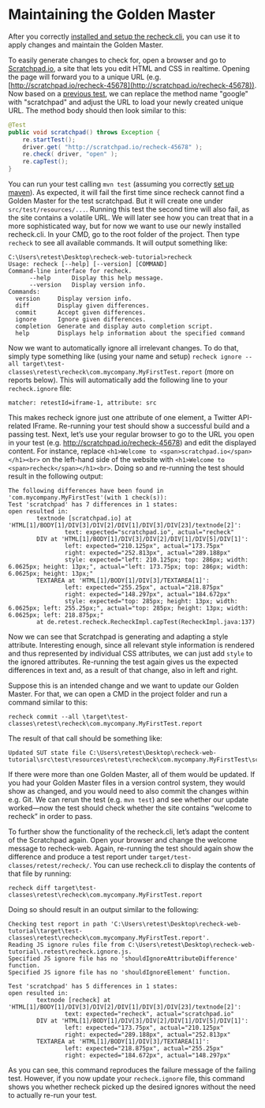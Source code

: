 # Maintaining the Golden Master

After you correctly [installed and setup the recheck.cli](./setup.md), you can use it to apply changes and maintain the Golden Master.

To easily generate changes to check for, open a browser and go to [Scratchpad.io](http://scratchpad.io), a site that lets you edit HTML and CSS in realtime. Opening the page will forward you to a unique URL (e.g. [http://scratchpad.io/recheck-45678](http://scratchpad.io/recheck-45678)). Now based on a [previous test](../recheck-web/tutorial/explicit-checks.md), we can replace the method name "google" with "scratchpad" and adjust the URL to load your newly created unique URL. The method body should then look similar to this:

```java
@Test
public void scratchpad() throws Exception {
	re.startTest();
	driver.get( "http://scratchpad.io/recheck-45678" );
	re.check( driver, "open" );
	re.capTest();
}
```

You can run your test calling `mvn test` (assuming you correctly [set up maven](../recheck-web/setup/maven.md)). As expected, it will fail the first time since recheck cannot find a Golden Master for the test scratchpad. But it will create one under `src/test/resources/...`. Running this test the second time will also fail, as the site contains a volatile URL. We will later see how you can treat that in a more sophisticated way, but for now we want to use our newly installed recheck.cli. In your CMD, go to the root folder of the project. Then type `recheck` to see all available commands. It will output something like:

```text
C:\Users\retest\Desktop\recheck-web-tutorial>recheck
Usage: recheck [--help] [--version] [COMMAND]
Command-line interface for recheck.
      --help      Display this help message.
      --version   Display version info.
Commands:
  version     Display version info.
  diff        Display given differences.
  commit      Accept given differences.
  ignore      Ignore given differences.
  completion  Generate and display auto completion script.
  help        Displays help information about the specified command
```

Now we want to automatically ignore all irrelevant changes. To do that, simply type something like (using your name and setup) `recheck ignore --all target\test-classes\retest\recheck\com.mycompany.MyFirstTest.report` (more on reports below). This will automatically add the following line to your `recheck.ignore` file:

```text
matcher: retestId=iframe-1, attribute: src
```

This makes recheck ignore just one attribute of one element, a Twitter API-related IFrame. Re-running your test should show a successful build and a passing test. Next, let’s use your regular browser to go to the URL you open in your test (e.g. http://scratchpad.io/recheck-45678) and edit the displayed content. For instance, replace `<h1>Welcome to <span>scratchpad.io</span></h1><br>` on the left-hand side of the website with `<h1>Welcome to <span>recheck</span></h1><br>`. Doing so and re-running the test should result in the following output:

```text
The following differences have been found in 'com.mycompany.MyFirstTest'(with 1 check(s)):
Test 'scratchpad' has 7 differences in 1 states:
open resulted in:
        textnode [scratchpad.io] at 'HTML[1]/BODY[1]/DIV[3]/DIV[2]/DIV[1]/DIV[3]/DIV[23]/textnode[2]':
                text: expected="scratchpad.io", actual="recheck"
        DIV at 'HTML[1]/BODY[1]/DIV[3]/DIV[2]/DIV[1]/DIV[5]/DIV[1]':
                left: expected="210.125px", actual="173.75px"
                right: expected="252.813px", actual="289.188px"
                style: expected="left: 210.125px; top: 286px; width: 6.0625px; height: 13px;", actual="left: 173.75px; top: 286px; width: 6.0625px; height: 13px;"
        TEXTAREA at 'HTML[1]/BODY[1]/DIV[3]/TEXTAREA[1]':
                left: expected="255.25px", actual="218.875px"
                right: expected="148.297px", actual="184.672px"
                style: expected="top: 285px; height: 13px; width: 6.0625px; left: 255.25px;", actual="top: 285px; height: 13px; width: 6.0625px; left: 218.875px;"
        at de.retest.recheck.RecheckImpl.capTest(RecheckImpl.java:137)
```

Now we can see that Scratchpad is generating and adapting a style attribute. Interesting enough, since all relevant style information is rendered and thus represented by individual CSS attributes, we can just add `style` to the ignored attributes. Re-running the test again gives us the expected differences in text and, as a result of that change, also in left and right.

Suppose this is an intended change and we want to update our Golden Master. For that, we can open a CMD in the project folder and run a command similar to this:

```text
recheck commit --all \target\test-classes\retest\recheck\com.mycompany.MyFirstTest.report
```

The result of that call should be something like:

```text
Updated SUT state file C:\Users\retest\Desktop\recheck-web-tutorial\src\test\resources\retest\recheck\com.mycompany.MyFirstTest\scratchpad.open.recheck
```

If there were more than one Golden Master, all of them would be updated. If you had your Golden Master files in a version control system, they would show as changed, and you would need to also commit the changes within e.g. Git. We can rerun the test (e.g. `mvn test`) and see whether our update worked—now the test should check whether the site contains “welcome to recheck” in order to pass.

To further show the functionality of the recheck.cli, let’s adapt the content of the Scratchpad again. Open your browser and change the welcome message to recheck-web. Again, re-running the test should again show the difference and produce a test report under `target/test-classes/retest/recheck/`. You can use recheck.cli to display the contents of that file by running:

```text
recheck diff target\test-classes\retest\recheck\com.mycompany.MyFirstTest.report
```

Doing so should result in an output similar to the following:

```text
Checking test report in path 'C:\Users\retest\Desktop\recheck-web-tutorial\target\test-classes\retest\recheck\com.mycompany.MyFirstTest.report'.
Reading JS ignore rules file from C:\Users\retest\Desktop\recheck-web-tutorial\.retest\recheck.ignore.js.
Specified JS ignore file has no 'shouldIgnoreAttributeDifference' function.
Specified JS ignore file has no 'shouldIgnoreElement' function.

Test 'scratchpad' has 5 differences in 1 states:
open resulted in:
        textnode [recheck] at 'HTML[1]/BODY[1]/DIV[3]/DIV[2]/DIV[1]/DIV[3]/DIV[23]/textnode[2]':
                text: expected="recheck", actual="scratchpad.io"
        DIV at 'HTML[1]/BODY[1]/DIV[3]/DIV[2]/DIV[1]/DIV[5]/DIV[1]':
                left: expected="173.75px", actual="210.125px"
                right: expected="289.188px", actual="252.813px"
        TEXTAREA at 'HTML[1]/BODY[1]/DIV[3]/TEXTAREA[1]':
                left: expected="218.875px", actual="255.25px"
                right: expected="184.672px", actual="148.297px"
```

As you can see, this command reproduces the failure message of the failing test. However, if you now update your `recheck.ignore` file, this command shows you whether recheck picked up the desired ignores without the need to actually re-run your test.
